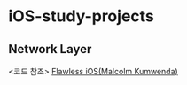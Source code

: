 # iOS-study-projects
## Network Layer
<코드 참조> [Flawless iOS(Malcolm Kumwenda)](https://medium.com/flawless-app-stories/writing-network-layer-in-swift-protocol-oriented-approach-4fa40ef1f908)
